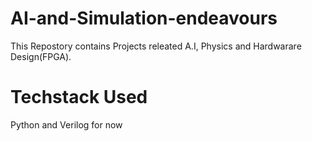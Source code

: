 # AI-and-Simulation-endeavours
This Repostory contains Projects releated A.I, Physics and Hardwarare Design(FPGA).
# Techstack Used
Python and Verilog for now
